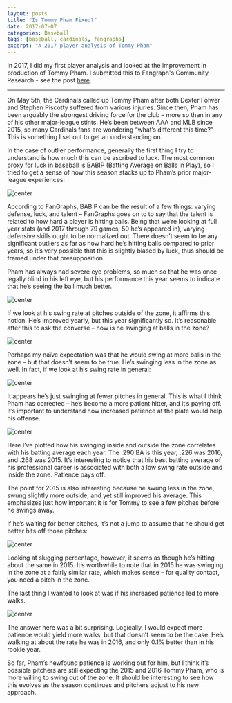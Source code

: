 ```yaml
---
layout: posts
title: "Is Tommy Pham Fixed?"
date: 2017-07-07
categories: Baseball
tags: [baseball, cardinals, fangraphs]
excerpt: "A 2017 player analysis of Tommy Pham"
---
```


In 2017, I did my first player analysis and looked at the improvement in production of Tommy Pham. I submitted this to Fangraph's Community Research - see the post [here](https://community.fangraphs.com/is-tommy-pham-fixed/).

______

On May 5th, the Cardinals called up Tommy Pham after both Dexter Folwer and Stephen Piscotty suffered from various injuries. Since then, Pham has been arguably the strongest driving force for the club – more so than in any of his other major-league stints. He’s been between AAA and MLB since 2015, so many Cardinals fans are wondering “what’s different this time?” This is something I set out to get an understanding on.

In the case of outlier performance, generally the first thing I try to understand is how much this can be ascribed to luck. The most common proxy for luck in baseball is BABIP (Batting Average on Balls in Play), so I tried to get a sense of how this season stacks up to Pham’s prior major-league experiences:

![center](https://tylerjamesburch.files.wordpress.com/2017/07/babip_v_avg.png) 


According to FanGraphs, BABIP can be the result of a few things: varying defense, luck, and talent – FanGraphs goes on to to say that the talent is related to how hard a player is hitting balls. Being that we’re looking at full year stats (and 2017 through 79 games, 50 he’s appeared in), varying defensive skills ought to be normalized out. There doesn’t seem to be any significant outliers as far as how hard he’s hitting balls compared to prior years, so it’s very possible that this is slightly biased by luck, thus should be framed under that presupposition.

Pham has always had severe eye problems, so much so that he was once legally blind in his left eye, but his performance this year seems to indicate that he’s seeing the ball much better.

![center](https://tylerjamesburch.files.wordpress.com/2017/07/oswing_v_season.png) 

If we look at his swing rate at pitches outside of the zone, it affirms this notion. He’s improved yearly, but this year significantly so. It’s reasonable after this to ask the converse – how is he swinging at balls in the zone?

![center](https://tylerjamesburch.files.wordpress.com/2017/07/zswing_v_season.png) 


Perhaps my naïve expectation was that he would swing at more balls in the zone – but that doesn’t seem to be true. He’s swinging less in the zone as well. In fact, if we look at his swing rate in general:

![center](https://tylerjamesburch.files.wordpress.com/2017/07/swing_v_season.png) 

It appears he’s just swinging at fewer pitches in general. This is what I think Pham has corrected – he’s become a more patient hitter, and it’s paying off. It’s important to understand how increased patience at the plate would help his offense.

![center](https://tylerjamesburch.files.wordpress.com/2017/07/rate_v_avg.png) 

Here I’ve plotted how his swinging inside and outside the zone correlates with his batting average each year. The .290 BA is this year, .226 was 2016, and .268 was 2015. It’s interesting to notice that his best batting average of his professional career is associated with both a low swing rate outside and inside the zone. Patience pays off.

The point for 2015 is also interesting because he swung less in the zone, swung slightly more outside, and yet still improved his average. This emphasizes just how important it is for Tommy to see a few pitches before he swings away.

If he’s waiting for better pitches, it’s not a jump to assume that he should get better hits off those pitches:

![center](https://tylerjamesburch.files.wordpress.com/2017/07/slg_v_season.png) 

Looking at slugging percentage, however, it seems as though he’s hitting about the same in 2015. It’s worthwhile to note that in 2015 he was swinging in the zone at a fairly similar rate, which makes sense – for quality contact, you need a pitch in the zone.

The last thing I wanted to look at was if his increased patience led to more walks.

![center](https://tylerjamesburch.files.wordpress.com/2017/07/bbper_v_season.png) 

The answer here was a bit surprising. Logically, I would expect more patience would yield more walks, but that doesn’t seem to be the case. He’s walking at about the rate he was in 2016, and only 0.1% better than in his rookie year.

 
So far, Pham’s newfound patience is working out for him, but I think it’s possible pitchers are still expecting the 2015 and 2016 Tommy Pham, who is more willing to swing out of the zone. It should be interesting to see how this evolves as the season continues and pitchers adjust to his new approach.

